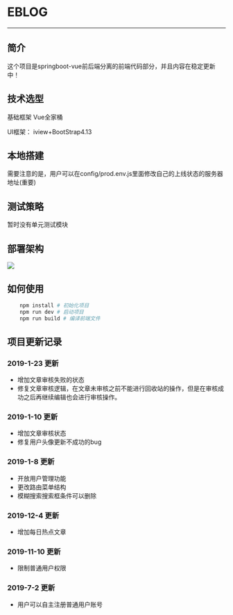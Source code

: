 # EBLOG

--------


## 简介

这个项目是springboot-vue前后端分离的前端代码部分，并且内容在稳定更新中！

## 技术选型

基础框架 Vue全家桶

UI框架： iview+BootStrap4.13

## 本地搭建

需要注意的是，用户可以在config/prod.env.js里面修改自己的上线状态的服务器地址(重要)

## 测试策略

暂时没有单元测试模块

## 部署架构

![](https://s2.ax1x.com/2019/12/10/QBaJQH.png)


## 如何使用

```bash
    npm install # 初始化项目
    npm run dev # 启动项目
    npm run build # 编译前端文件 
```



## 项目更新记录
### 2019-1-23 更新
* 增加文章审核失败的状态
* 修复文章审核逻辑，在文章未审核之前不能进行回收站的操作，但是在审核成功之后再继续编辑也会进行审核操作。

### 2019-1-10 更新
* 增加文章审核状态
* 修复用户头像更新不成功的bug
### 2019-1-8 更新
* 开放用户管理功能
* 更改路由菜单结构
* 模糊搜索搜索框条件可以删除
### 2019-12-4 更新
* 增加每日热点文章
### 2019-11-10 更新
* 限制普通用户权限
### 2019-7-2 更新
* 用户可以自主注册普通用户账号